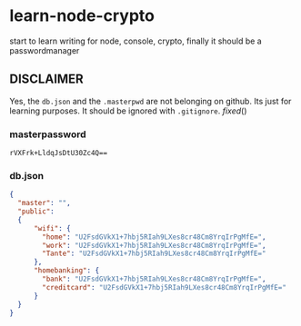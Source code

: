 # learn-node-crypto
start to learn writing for node, console, crypto, finally it should be a passwordmanager

## DISCLAIMER

Yes, the `db.json` and the `.masterpwd` are not belonging on github. Its just for learning purposes. It should be ignored with `.gitignore`.
*fixed*()

### masterpassword

````
rVXFrk+LldqJsDtU30Zc4Q==
````

### db.json

````json
{
  "master": "",
  "public": 
  {
      "wifi": {
        "home": "U2FsdGVkX1+7hbj5RIah9LXes8cr48Cm8YrqIrPgMfE=",
        "work": "U2FsdGVkX1+7hbj5RIah9LXes8cr48Cm8YrqIrPgMfE=",
        "Tante": "U2FsdGVkX1+7hbj5RIah9LXes8cr48Cm8YrqIrPgMfE="
      },
      "homebanking": {
        "bank": "U2FsdGVkX1+7hbj5RIah9LXes8cr48Cm8YrqIrPgMfE=",
        "creditcard": "U2FsdGVkX1+7hbj5RIah9LXes8cr48Cm8YrqIrPgMfE="
      }
  }
}
````


